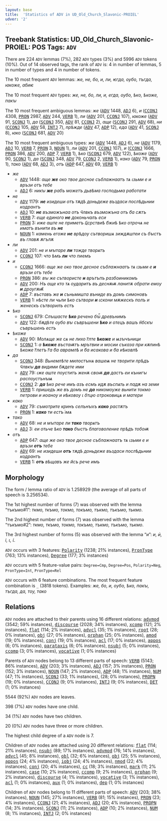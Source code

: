 ```yaml
---
layout: base
title:  'Statistics of ADV in UD_Old_Church_Slavonic-PROIEL'
udver: '2'
---
```


## Treebank Statistics: UD_Old_Church_Slavonic-PROIEL: POS Tags: `ADV`

There are 224 `ADV` lemmas (7%), 282 `ADV` types (3%) and 5996 `ADV` tokens (10%).
Out of 14 observed tags, the rank of `ADV` is: 4 in number of lemmas, 5 in number of types and 4 in number of tokens.

The 10 most frequent `ADV` lemmas: <em>же, не, бо, и, ли, ѥгда, оубо, тъгда, ꙗкоже, абиѥ</em>

The 10 most frequent `ADV` types:  <em>же, не, бо, ли, и, егда, оубо, ѣко, ѣкоже, пакꙑ</em>

The 10 most frequent ambiguous lemmas: <em>же</em> (<tt><a href="cu_proiel-pos-ADV.html">ADV</a></tt> 1448, <tt><a href="cu_proiel-pos-ADJ.html">ADJ</a></tt> 6), <em>и</em> (<tt><a href="cu_proiel-pos-CCONJ.html">CCONJ</a></tt> 4308, <tt><a href="cu_proiel-pos-PRON.html">PRON</a></tt> 2987, <tt><a href="cu_proiel-pos-ADV.html">ADV</a></tt> 244, <tt><a href="cu_proiel-pos-VERB.html">VERB</a></tt> 1), <em>ли</em> (<tt><a href="cu_proiel-pos-ADV.html">ADV</a></tt> 201, <tt><a href="cu_proiel-pos-CCONJ.html">CCONJ</a></tt> 107), <em>ꙗкоже</em> (<tt><a href="cu_proiel-pos-ADV.html">ADV</a></tt> 91, <tt><a href="cu_proiel-pos-SCONJ.html">SCONJ</a></tt> 1), <em>да</em> (<tt><a href="cu_proiel-pos-SCONJ.html">SCONJ</a></tt> 350, <tt><a href="cu_proiel-pos-ADV.html">ADV</a></tt> 81, <tt><a href="cu_proiel-pos-CCONJ.html">CCONJ</a></tt> 2), <em>аще</em> (<tt><a href="cu_proiel-pos-SCONJ.html">SCONJ</a></tt> 291, <tt><a href="cu_proiel-pos-ADV.html">ADV</a></tt> 68), <em>ни</em> (<tt><a href="cu_proiel-pos-CCONJ.html">CCONJ</a></tt> 105, <tt><a href="cu_proiel-pos-ADV.html">ADV</a></tt> 58, <tt><a href="cu_proiel-pos-INTJ.html">INTJ</a></tt> 7), <em>прѣжде</em> (<tt><a href="cu_proiel-pos-ADV.html">ADV</a></tt> 47, <tt><a href="cu_proiel-pos-ADP.html">ADP</a></tt> 12), <em>еда</em> (<tt><a href="cu_proiel-pos-ADV.html">ADV</a></tt> 41, <tt><a href="cu_proiel-pos-SCONJ.html">SCONJ</a></tt> 8), <em>ꙗко</em> (<tt><a href="cu_proiel-pos-SCONJ.html">SCONJ</a></tt> 681, <tt><a href="cu_proiel-pos-ADV.html">ADV</a></tt> 20)

The 10 most frequent ambiguous types:  <em>же</em> (<tt><a href="cu_proiel-pos-ADV.html">ADV</a></tt> 1448, <tt><a href="cu_proiel-pos-ADJ.html">ADJ</a></tt> 6), <em>не</em> (<tt><a href="cu_proiel-pos-ADV.html">ADV</a></tt> 1179, <tt><a href="cu_proiel-pos-ADJ.html">ADJ</a></tt> 10, <tt><a href="cu_proiel-pos-VERB.html">VERB</a></tt> 7, <tt><a href="cu_proiel-pos-PRON.html">PRON</a></tt> 3, <tt><a href="cu_proiel-pos-NOUN.html">NOUN</a></tt> 1), <em>ли</em> (<tt><a href="cu_proiel-pos-ADV.html">ADV</a></tt> 201, <tt><a href="cu_proiel-pos-CCONJ.html">CCONJ</a></tt> 107), <em>и</em> (<tt><a href="cu_proiel-pos-CCONJ.html">CCONJ</a></tt> 1666, <tt><a href="cu_proiel-pos-PRON.html">PRON</a></tt> 386, <tt><a href="cu_proiel-pos-ADV.html">ADV</a></tt> 200, <tt><a href="cu_proiel-pos-ADP.html">ADP</a></tt> 7, <tt><a href="cu_proiel-pos-VERB.html">VERB</a></tt> 1), <em>ѣко</em> (<tt><a href="cu_proiel-pos-SCONJ.html">SCONJ</a></tt> 679, <tt><a href="cu_proiel-pos-ADV.html">ADV</a></tt> 122), <em>ѣкоже</em> (<tt><a href="cu_proiel-pos-ADV.html">ADV</a></tt> 90, <tt><a href="cu_proiel-pos-SCONJ.html">SCONJ</a></tt> 1), <em>да</em> (<tt><a href="cu_proiel-pos-SCONJ.html">SCONJ</a></tt> 348, <tt><a href="cu_proiel-pos-ADV.html">ADV</a></tt> 79, <tt><a href="cu_proiel-pos-CCONJ.html">CCONJ</a></tt> 2, <tt><a href="cu_proiel-pos-VERB.html">VERB</a></tt> 1), <em>како</em> (<tt><a href="cu_proiel-pos-ADV.html">ADV</a></tt> 79, <tt><a href="cu_proiel-pos-PRON.html">PRON</a></tt> 1), <em>тако</em> (<tt><a href="cu_proiel-pos-ADV.html">ADV</a></tt> 68, <tt><a href="cu_proiel-pos-ADJ.html">ADJ</a></tt> 3), <em>отъ</em> (<tt><a href="cu_proiel-pos-ADP.html">ADP</a></tt> 647, <tt><a href="cu_proiel-pos-ADV.html">ADV</a></tt> 69, <tt><a href="cu_proiel-pos-VERB.html">VERB</a></tt> 1)


* <em>же</em>
  * <tt><a href="cu_proiel-pos-ADV.html">ADV</a></tt> 1448: <em>аще <b>же</b> око твое десное съблажнаатъ тѧ ꙇзьми е и връзи отъ тебе</em>
  * <tt><a href="cu_proiel-pos-ADJ.html">ADJ</a></tt> 6: <em>никꙑ <b>же</b> рабъ можетъ дьвѣма господьма работати</em>
* <em>не</em>
  * <tt><a href="cu_proiel-pos-ADV.html">ADV</a></tt> 1179: <em><b>не</b> изидеши отъ тѫдѣ доньдеже въздаси послѣдьнии кодрантъ</em>
  * <tt><a href="cu_proiel-pos-ADJ.html">ADJ</a></tt> 10: <em><b>не</b> възможънаа отъ ч҃лвкъ възможъна отъ б҃а сѫтъ</em>
  * <tt><a href="cu_proiel-pos-VERB.html">VERB</a></tt> 7: <em>еще единого <b>не</b> доконьчалъ еси</em>
  * <tt><a href="cu_proiel-pos-PRON.html">PRON</a></tt> 3: <em>иже аште не приметъ ц҃срствиѣ б҃жиѣ ѣко отрочѧ не иматъ вънити въ <b>не</b></em>
  * <tt><a href="cu_proiel-pos-NOUN.html">NOUN</a></tt> 1: <em>камень егоже <b>не</b> врѣдоу сътворишѧ зиждѫштеи съ бꙑстъ въ главѫ ѫгълѫ</em>
* <em>ли</em>
  * <tt><a href="cu_proiel-pos-ADV.html">ADV</a></tt> 201: <em>не и мꙑтаре <b>ли</b> тожде творѧтъ</em>
  * <tt><a href="cu_proiel-pos-CCONJ.html">CCONJ</a></tt> 107: <em>что ѣмъ <b>ли</b> что пиемъ</em>
* <em>и</em>
  * <tt><a href="cu_proiel-pos-CCONJ.html">CCONJ</a></tt> 1666: <em>аще же око твое десное съблажнаатъ тѧ ꙇзьми е <b>и</b> връзи отъ тебе</em>
  * <tt><a href="cu_proiel-pos-PRON.html">PRON</a></tt> 386: <em>вꙑ же сътвористе <b>и</b> врътъпъ разбоиникомъ</em>
  * <tt><a href="cu_proiel-pos-ADV.html">ADV</a></tt> 200: <em>Нъ аще кто тѧ оударитъ въ деснѫѭ ланитѫ обрати емоу <b>и</b> дроугѫѭ҄</em>
  * <tt><a href="cu_proiel-pos-ADP.html">ADP</a></tt> 7: <em>въставъ же <b>и</b> съньмишта въниде въ домъ симоновъ</em>
  * <tt><a href="cu_proiel-pos-VERB.html">VERB</a></tt> 1: <em>нѣсте ли чьли ѣко сътвори <b>и</b> ꙇскони мѫжескъ полъ и женескъ сътворилъ естъ</em>
* <em>ѣко</em>
  * <tt><a href="cu_proiel-pos-SCONJ.html">SCONJ</a></tt> 679: <em>Слꙑшасте <b>ѣко</b> речено бꙑⷭ҇ древънимъ</em>
  * <tt><a href="cu_proiel-pos-ADV.html">ADV</a></tt> 122: <em>бѫдѣте оубо вꙑ съвръшени <b>ѣко</b> и отецъ вашъ н҃бскꙑ съвръшенъ естъ</em>
* <em>ѣкоже</em>
  * <tt><a href="cu_proiel-pos-ADV.html">ADV</a></tt> 90: <em>Молѧще же сѧ не лихо г҃лте <b>ѣкоже</b> и ѩзꙑчъници</em>
  * <tt><a href="cu_proiel-pos-SCONJ.html">SCONJ</a></tt> 1: <em>а <b>ѣкоже</b> въстаѭтъ мрътвии и мосии съказа при кѫпинѣ ѣкоже г҃летъ г҃а б҃а аврамлѣ и б҃а исакова и б҃а иѣковлѣ</em>
* <em>да</em>
  * <tt><a href="cu_proiel-pos-SCONJ.html">SCONJ</a></tt> 348: <em>Вьнемлѣте милостꙑнѧ вашеѩ не творити прѣдъ ч҃лвкꙑ <b>да</b> видими бѫдете ими</em>
  * <tt><a href="cu_proiel-pos-ADV.html">ADV</a></tt> 79: <em>ꙇже аште поуститъ женѫ своѭ <b>да</b> дастъ еи кънигꙑ распоустънꙑѩ</em>
  * <tt><a href="cu_proiel-pos-CCONJ.html">CCONJ</a></tt> 2: <em><b>да</b> ѣко рече имъ азъ есмъ идѫ въспѧть и падѫ на земи</em>
  * <tt><a href="cu_proiel-pos-VERB.html">VERB</a></tt> 1: <em>пришедъ же въ домъ не <b>да</b> никомоуже вьнити токмо петрови и иоаноу и иѣковоу ꙇ о҃тцю отроковицѧ и матери</em>
* <em>како</em>
  * <tt><a href="cu_proiel-pos-ADV.html">ADV</a></tt> 79: <em>съмотрите кринъ селънꙑхъ <b>како</b> растѫтъ</em>
  * <tt><a href="cu_proiel-pos-PRON.html">PRON</a></tt> 1: <em><b>како</b> ти естъ і҅мѧ</em>
* <em>тако</em>
  * <tt><a href="cu_proiel-pos-ADV.html">ADV</a></tt> 68: <em>не и мꙑтаре ли <b>тако</b> творѧтъ</em>
  * <tt><a href="cu_proiel-pos-ADJ.html">ADJ</a></tt> 3: <em>еи отьче ѣко <b>тако</b> бꙑстъ благоволение прѣдъ тобоѭ</em>
* <em>отъ</em>
  * <tt><a href="cu_proiel-pos-ADP.html">ADP</a></tt> 647: <em>аще же око твое десное съблажнаатъ тѧ ꙇзьми е и връзи <b>отъ</b> тебе</em>
  * <tt><a href="cu_proiel-pos-ADV.html">ADV</a></tt> 69: <em>не изидеши <b>отъ</b> тѫдѣ доньдеже въздаси послѣдьнии кодрантъ</em>
  * <tt><a href="cu_proiel-pos-VERB.html">VERB</a></tt> 1: <em><b>отъ</b> вѣщавъ же и҃съ рече имъ</em>

## Morphology

The form / lemma ratio of `ADV` is 1.258929 (the average of all parts of speech is 3.256534).

The 1st highest number of forms (7) was observed with the lemma “тъкъмо#1”: <em>ткмо, ткъмо, токмо, токъмо, тъкмо, тъкъмо, тькмо</em>.

The 2nd highest number of forms (7) was observed with the lemma “тъкъмо#2”: <em>ткмо, ткъмо, токмо, токъмо, тъкмо, тъкъмо, тькмо</em>.

The 3rd highest number of forms (5) was observed with the lemma “и”: <em>и, и҅, і, ꙇ, ꙇ҅</em>.

`ADV` occurs with 3 features: <tt><a href="cu_proiel-feat-Polarity.html">Polarity</a></tt> (1238; 21% instances), <tt><a href="cu_proiel-feat-PronType.html">PronType</a></tt> (763; 13% instances), <tt><a href="cu_proiel-feat-Degree.html">Degree</a></tt> (177; 3% instances)

`ADV` occurs with 5 feature-value pairs: `Degree=Cmp`, `Degree=Pos`, `Polarity=Neg`, `PronType=Int`, `PronType=Rel`

`ADV` occurs with 6 feature combinations.
The most frequent feature combination is `_` (3818 tokens).
Examples: <em>же, бо, и, оубо, ѣко, пакꙑ, тъгда, да, тоу, тако</em>


## Relations

`ADV` nodes are attached to their parents using 16 different relations: <tt><a href="cu_proiel-dep-advmod.html">advmod</a></tt> (3542; 59% instances), <tt><a href="cu_proiel-dep-discourse.html">discourse</a></tt> (2028; 34% instances), <tt><a href="cu_proiel-dep-xcomp.html">xcomp</a></tt> (121; 2% instances), <tt><a href="cu_proiel-dep-flat.html">flat</a></tt> (114; 2% instances), <tt><a href="cu_proiel-dep-advcl.html">advcl</a></tt> (35; 1% instances), <tt><a href="cu_proiel-dep-root.html">root</a></tt> (28; 0% instances), <tt><a href="cu_proiel-dep-obj.html">obj</a></tt> (27; 0% instances), <tt><a href="cu_proiel-dep-orphan.html">orphan</a></tt> (25; 0% instances), <tt><a href="cu_proiel-dep-amod.html">amod</a></tt> (19; 0% instances), <tt><a href="cu_proiel-dep-conj.html">conj</a></tt> (19; 0% instances), <tt><a href="cu_proiel-dep-acl.html">acl</a></tt> (17; 0% instances), <tt><a href="cu_proiel-dep-appos.html">appos</a></tt> (6; 0% instances), <tt><a href="cu_proiel-dep-parataxis.html">parataxis</a></tt> (6; 0% instances), <tt><a href="cu_proiel-dep-nsubj.html">nsubj</a></tt> (5; 0% instances), <tt><a href="cu_proiel-dep-ccomp.html">ccomp</a></tt> (3; 0% instances), <tt><a href="cu_proiel-dep-vocative.html">vocative</a></tt> (1; 0% instances)

Parents of `ADV` nodes belong to 13 different parts of speech: <tt><a href="cu_proiel-pos-VERB.html">VERB</a></tt> (5143; 86% instances), <tt><a href="cu_proiel-pos-ADV.html">ADV</a></tt> (203; 3% instances), <tt><a href="cu_proiel-pos-ADJ.html">ADJ</a></tt> (157; 3% instances), <tt><a href="cu_proiel-pos-PRON.html">PRON</a></tt> (152; 3% instances), <tt><a href="cu_proiel-pos-NOUN.html">NOUN</a></tt> (147; 2% instances), <tt><a href="cu_proiel-pos-ADP.html">ADP</a></tt> (48; 1% instances), <tt><a href="cu_proiel-pos-NUM.html">NUM</a></tt> (47; 1% instances), <tt><a href="cu_proiel-pos-SCONJ.html">SCONJ</a></tt> (33; 1% instances),  (28; 0% instances), <tt><a href="cu_proiel-pos-PROPN.html">PROPN</a></tt> (19; 0% instances), <tt><a href="cu_proiel-pos-CCONJ.html">CCONJ</a></tt> (9; 0% instances), <tt><a href="cu_proiel-pos-INTJ.html">INTJ</a></tt> (9; 0% instances), <tt><a href="cu_proiel-pos-DET.html">DET</a></tt> (1; 0% instances)

5544 (92%) `ADV` nodes are leaves.

398 (7%) `ADV` nodes have one child.

34 (1%) `ADV` nodes have two children.

20 (0%) `ADV` nodes have three or more children.

The highest child degree of a `ADV` node is 7.

Children of `ADV` nodes are attached using 20 different relations: <tt><a href="cu_proiel-dep-flat.html">flat</a></tt> (114; 21% instances), <tt><a href="cu_proiel-dep-nsubj.html">nsubj</a></tt> (89; 17% instances), <tt><a href="cu_proiel-dep-advmod.html">advmod</a></tt> (76; 14% instances), <tt><a href="cu_proiel-dep-advcl.html">advcl</a></tt> (45; 8% instances), <tt><a href="cu_proiel-dep-obl.html">obl</a></tt> (32; 6% instances), <tt><a href="cu_proiel-dep-obj.html">obj</a></tt> (25; 5% instances), <tt><a href="cu_proiel-dep-appos.html">appos</a></tt> (24; 4% instances), <tt><a href="cu_proiel-dep-iobj.html">iobj</a></tt> (24; 4% instances), <tt><a href="cu_proiel-dep-nmod.html">nmod</a></tt> (22; 4% instances), <tt><a href="cu_proiel-dep-conj.html">conj</a></tt> (20; 4% instances), <tt><a href="cu_proiel-dep-cc.html">cc</a></tt> (18; 3% instances), <tt><a href="cu_proiel-dep-mark.html">mark</a></tt> (11; 2% instances), <tt><a href="cu_proiel-dep-case.html">case</a></tt> (10; 2% instances), <tt><a href="cu_proiel-dep-ccomp.html">ccomp</a></tt> (9; 2% instances), <tt><a href="cu_proiel-dep-orphan.html">orphan</a></tt> (9; 2% instances), <tt><a href="cu_proiel-dep-discourse.html">discourse</a></tt> (4; 1% instances), <tt><a href="cu_proiel-dep-vocative.html">vocative</a></tt> (3; 1% instances), <tt><a href="cu_proiel-dep-acl.html">acl</a></tt> (1; 0% instances), <tt><a href="cu_proiel-dep-aux.html">aux</a></tt> (1; 0% instances), <tt><a href="cu_proiel-dep-dep.html">dep</a></tt> (1; 0% instances)

Children of `ADV` nodes belong to 11 different parts of speech: <tt><a href="cu_proiel-pos-ADV.html">ADV</a></tt> (203; 38% instances), <tt><a href="cu_proiel-pos-NOUN.html">NOUN</a></tt> (145; 27% instances), <tt><a href="cu_proiel-pos-VERB.html">VERB</a></tt> (81; 15% instances), <tt><a href="cu_proiel-pos-PRON.html">PRON</a></tt> (23; 4% instances), <tt><a href="cu_proiel-pos-CCONJ.html">CCONJ</a></tt> (21; 4% instances), <tt><a href="cu_proiel-pos-ADJ.html">ADJ</a></tt> (20; 4% instances), <tt><a href="cu_proiel-pos-PROPN.html">PROPN</a></tt> (14; 3% instances), <tt><a href="cu_proiel-pos-SCONJ.html">SCONJ</a></tt> (11; 2% instances), <tt><a href="cu_proiel-pos-ADP.html">ADP</a></tt> (10; 2% instances), <tt><a href="cu_proiel-pos-NUM.html">NUM</a></tt> (8; 1% instances), <tt><a href="cu_proiel-pos-INTJ.html">INTJ</a></tt> (2; 0% instances)

